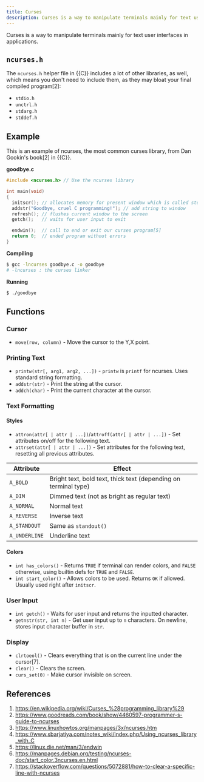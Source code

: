 ```yaml
---
title: Curses
description: Curses is a way to manipulate terminals mainly for text user interfaces in applications.
---
```


Curses is a way to manipulate terminals mainly for text user interfaces in applications.

## `ncurses.h`

The `ncurses.h` helper file in {{C}} includes a lot of other libraries, as well, which means you don't need to include them, as they may bloat your final compiled program[2]:

- `stdio.h`
- `unctrl.h`
- `stdarg.h`
- `stddef.h`

## Example

This is an example of ncurses, the most common curses library, from Dan Gookin's book[2] in {{C}}.

**goodbye.c**

```c
#include <ncurses.h> // Use the ncurses library

int main(void)
{
  initscr(); // allocates memory for present window which is called stdscr[4]
  addstr("Goodbye, cruel C programming!"); // add string to window
  refresh(); // flushes current window to the screen
  getch();   // waits for user input to exit

  endwin();  // call to end or exit our curses program[5]
  return 0;  // ended program without errors
}

```

**Compiling**

```bash
$ gcc -lncurses goodbye.c -o goodbye
# -lncurses : the curses linker
```

**Running**

```bash
$ ./goodbye
```

## Functions

### Cursor

- `move(row, column)` - Move the cursor to the Y,X point.

### Printing Text

- `printw(str[, arg1, arg2, ...])` - `printw` is `printf` for ncurses. Uses standard string formatting.
- `addstr(str)` - Print the string at the cursor.
- `addch(char)` - Print the current character at the cursor.

### Text Formatting

#### Styles

- `attron(attr[ | attr | ...])`/`attroff(attr[ | attr | ...])` - Set attributes on/off for the following text.
- `attrset(attr[ | attr | ...])` - Set attributes for the following text, resetting all previous attributes.

Attribute | Effect
--- | ---
`A_BOLD` | Bright text, bold text, thick text (depending on terminal type)
`A_DIM` | Dimmed text (not as bright as regular text)
`A_NORMAL` | Normal text
`A_REVERSE` | Inverse text
`A_STANDOUT` | Same as `standout()`
`A_UNDERLINE` | Underline text

#### Colors

- `int has_colors()` - Returns `TRUE` if terminal can render colors, and `FALSE` otherwise, using builtin defs for `TRUE` and `FALSE`.
- `int start_color()` - Allows colors to be used. Returns `OK` if allowed. Usually used right after `initscr`.

### User Input

- `int getch()` - Waits for user input and returns the inputted character.
- `getnstr(str, int n)` - Get user input up to `n` characters. On newline, stores input character buffer in `str`.

### Display

- `clrtoeol()` - Clears everything that is on the current line under the cursor[7].
- `clear()` - Clears the screen.
- `curs_set(0)` - Make cursor invisible on screen.

## References

1. https://en.wikipedia.org/wiki/Curses_%28programming_library%29
1. https://www.goodreads.com/book/show/4460597-programmer-s-guide-to-ncurses
1. https://www.linuxhowtos.org/manpages/3x/ncurses.htm
1. https://www.sbarjatiya.com/notes_wiki/index.php/Using_ncurses_library_with_C
1. https://linux.die.net/man/3/endwin
1. https://manpages.debian.org/testing/ncurses-doc/start_color.3ncurses.en.html
1. https://stackoverflow.com/questions/5072881/how-to-clear-a-specific-line-with-ncurses
